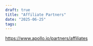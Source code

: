 ```yaml
---
draft: true
title: "Affiliate Partners"
date: "2025-06-25"
tags: 
---
```

https://www.apollo.io/partners/affiliates